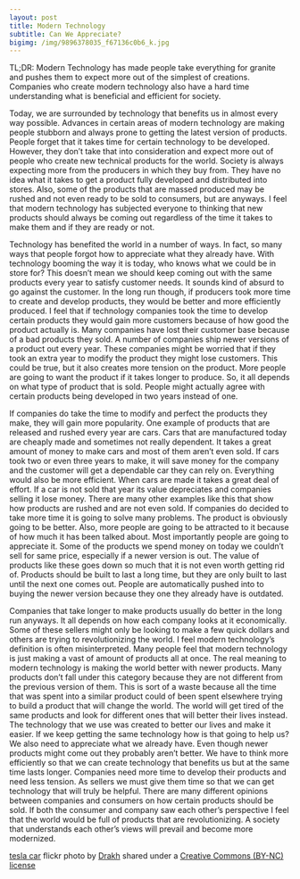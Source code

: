 ```yaml
---
layout: post
title: Modern Technology
subtitle: Can We Appreciate?
bigimg: /img/9896378035_f67136c0b6_k.jpg
---
```


TL;DR: Modern Technology has made people take everything for granite and pushes them to expect more out of the simplest of creations. Companies who create modern technology also have a hard time understanding what is beneficial and efficient for society.

Today, we are surrounded by technology that benefits us in almost every way possible. Advances in certain areas of modern technology are making people stubborn and always prone to getting the latest version of products. People forget that it takes time for certain technology to be developed. However, they don’t take that into consideration and expect more out of people who create new technical products for the world. Society is always expecting more from the producers in which they buy from. They have no idea what it takes to get a product fully developed and distributed into stores. Also, some of the products that are massed produced may be rushed and not even ready to be sold to consumers, but are anyways. I feel that modern technology has subjected everyone to thinking that new products should always be coming out regardless of the time it takes to make them and if they are ready or not.

Technology has benefited the world in a number of ways. In fact, so many ways that people forgot how to appreciate what they already have. With technology booming the way it is today, who knows what we could be in store for? This doesn’t mean we should keep coming out with the same products every year to satisfy customer needs. It sounds kind of absurd to go against the customer. In the long run though, if producers took more time to create and develop products, they would be better and more efficiently produced. I feel that if technology companies took the time to develop certain products they would gain more customers because of how good the product actually is. Many companies have lost their customer base because of a bad products they sold. A number of companies ship newer versions of a product out every year. These companies might be worried that if they took an extra year to modify the product they might lose customers. This could be true, but it also creates more tension on the product. More people are going to want the product if it takes longer to produce. So, it all depends on what type of product that is sold. People might actually agree with certain products being developed in two years instead of one.

If companies do take the time to modify and perfect the products they make, they will gain more popularity. One example of products that are released and rushed every year are cars. Cars that are manufactured today are cheaply made and sometimes not really dependent. It takes a great amount of money to make cars and most of them aren’t even sold. If cars took two or even three years to make, it will save money for the company and the customer will get a dependable car they can rely on. Everything would also be more efficient. When cars are made it takes a great deal of effort. If a car is not sold that year its value depreciates and companies selling it lose money. There are many other examples like this that show how products are rushed and are not even sold. If companies do decided to take more time it is going to solve many problems. The product is obviously going to be better. Also, more people are going to be attracted to it because of how much it has been talked about. Most importantly people are going to appreciate it. Some of the products we spend money on today we couldn’t sell for same price, especially if a newer version is out. The value of products like these goes down so much that it is not even worth getting rid of. Products should be built to last a long time, but they are only built to last until the next one comes out. People are automatically pushed into to buying the newer version because they one they already have is outdated.

Companies that take longer to make products usually do better in the long run anyways. It all depends on how each company looks at it economically. Some of these sellers might only be looking to make a few quick dollars and others are trying to revolutionizing the world. I feel modern technology’s definition is often misinterpreted. Many people feel that modern technology is just making a vast of amount of products all at once. The real meaning to modern technology is making the world better with newer products. Many products don’t fall under this category because they are not different from the previous version of them. This is sort of a waste because all the time that was spent into a similar product could of been spent elsewhere trying to build a product that will change the world. The world will get tired of the same products and look for different ones that will better their lives instead.
The technology that we use was created to better our lives and make it easier. If we keep getting the same technology how is that going to help us? We also need to appreciate what we already have. Even though newer products might come out they probably aren’t better. We have to think more efficiently so that we can create technology that benefits us but at the same time lasts longer. Companies need more time to develop their products and need less tension. As sellers we must give them time so that we can get technology that will truly be helpful. There are many different opinions between companies and consumers on how certain products should be sold. If both the consumer and company saw each other’s perspective I feel that the world would be full of products that are revolutionizing. A society that understands each other’s views will prevail and become more modernized.



<a title="tesla car" href="https://flickr.com/photos/drakh/9896378035">tesla car</a> flickr photo by <a href="https://flickr.com/people/drakh">Drakh</a> shared under a <a href="https://creativecommons.org/licenses/by-nc/2.0/">Creative Commons (BY-NC) license</a> </small>
